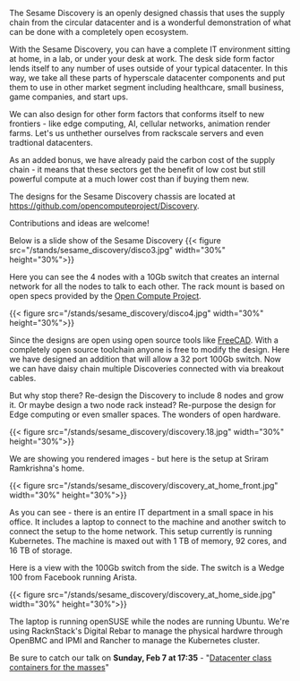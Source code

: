 The Sesame Discovery is an openly designed chassis that uses
the supply chain from the circular datacenter and is a wonderful
demonstration of what can be done with a completely open ecosystem.

With the Sesame Discovery, you can have a complete IT environment
sitting at home, in a lab, or under your desk at work. The desk
side form factor lends itself to any number of uses outside of
your typical datacenter. In this way, we take all these parts of
hyperscale datacenter components and put them to use in other market segment 
including healthcare, small business, game companies, and start ups.

We can also design for other form factors that conforms
itself to new frontiers - like edge computing, AI, cellular
networks, animation render farms. Let's us unthether ourselves from
rackscale servers and even tradtional datacenters.

As an added bonus, we have already paid the carbon cost of the supply
chain - it means that these sectors get the benefit of low
cost but still powerful compute at a much lower cost than
if buying them new.

The designs for the Sesame Discovery chassis are located at https://github.com/opencomputeproject/Discovery.

Contributions and ideas are welcome!

Below is a slide show of the Sesame Discovery
{{< figure src="/stands/sesame_discovery/disco3.jpg" width="30%" height="30%">}}

Here you can see the 4 nodes with a 10Gb switch that creates an
internal network for all the nodes to talk to each other. The
rack mount is based on open specs provided by the [Open Compute
Project](https://opencompute.org).

{{< figure src="/stands/sesame_discovery/disco4.jpg" width="30%" height="30%">}}

Since the designs are open using open source tools like
[FreeCAD](https://github.com/FreeCAD/FreeCAD). With a completely open
source toolchain anyone is free to modify the design. Here we have
designed an addition that will allow a 32 port 100Gb switch. Now we can
have daisy chain multiple Discoveries connected with via breakout cables.

But why stop there? Re-design the Discovery to include 8 nodes and grow
it. Or maybe design a two node rack instead? Re-purpose the design for
Edge computing or even smaller spaces. The wonders of open hardware.

{{< figure src="/stands/sesame_discovery/discovery.18.jpg" width="30%" height="30%">}}

We are showing you rendered images - but here is the setup at Sriram Ramkrishna's home.

{{< figure src="/stands/sesame_discovery/discovery_at_home_front.jpg" width="30%" height="30%">}}

As you can see - there is an entire IT department in a small space in his office. It includes a laptop to connect to the machine and another switch to connect the setup to the home network. This setup currently is running Kubernetes. The machine is maxed out with 1 TB of memory, 92 cores, and 16 TB of storage.

Here is a view with the 100Gb switch from the side. The switch is a Wedge 100 from Facebook running Arista.

{{< figure src="/stands/sesame_discovery/discovery_at_home_side.jpg" width="30%" height="30%">}}


The laptop is running openSUSE while the nodes are running Ubuntu. We're using RacknStack's Digital Rebar to manage the physical hardwre through OpenBMC and IPMI and Rancher to manage the Kubernetes cluster.

Be sure to catch our talk on **Sunday, Feb 7 at 17:35** - "[Datacenter class containers for the masses](https://fosdem.org/2021/schedule/event/containers_datacenter_class/)"
